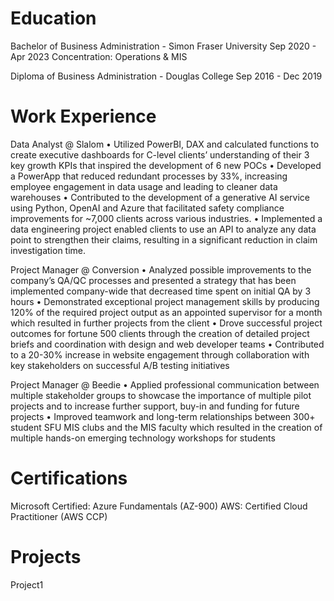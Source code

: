 # Education
Bachelor of Business Administration - Simon Fraser University
Sep 2020 - Apr 2023
Concentration: Operations & MIS

Diploma of Business Administration - Douglas College
Sep 2016 - Dec 2019

# Work Experience
Data Analyst @ Slalom
• Utilized PowerBI, DAX and calculated functions to create executive dashboards for C-level clients’ understanding of their 3 key growth KPIs that inspired the development of 6 new POCs
• Developed a PowerApp that reduced redundant processes by 33%, increasing employee engagement in data usage and leading to cleaner data warehouses
• Contributed to the development of a generative AI service using Python, OpenAI and Azure that facilitated safety compliance improvements for ~7,000 clients across various industries.
• Implemented a data engineering project enabled clients to use an API to analyze any data point to strengthen their claims, resulting in a significant reduction in claim investigation time.

Project Manager @ Conversion
• Analyzed possible improvements to the company’s QA/QC processes and presented a strategy that has been implemented company-wide that decreased time spent on initial QA by 3 hours
• Demonstrated exceptional project management skills by producing 120% of the required project output as an appointed supervisor for a month which resulted in further projects from the client
• Drove successful project outcomes for fortune 500 clients through the creation of detailed project briefs and coordination with design and web developer teams
• Contributed to a 20-30% increase in website engagement through collaboration with key stakeholders on successful A/B testing initiatives

Project Manager @ Beedie
• Applied professional communication between multiple stakeholder groups to showcase the importance of multiple pilot projects and to increase further support, buy-in and funding for future projects
• Improved teamwork and long-term relationships between 300+ student SFU MIS clubs and the MIS faculty which resulted in the creation of multiple hands-on emerging technology workshops for students

# Certifications
Microsoft Certified: Azure Fundamentals (AZ-900)
AWS: Certified Cloud Practitioner (AWS CCP)


# Projects
Project1
